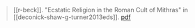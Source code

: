> [[r-beck]]. "Ecstatic Religion in the Roman Cult of Mithras" in [[deconick-shaw-g-turner2013eds]]. [pdf](a/r-beck2013.pdf)